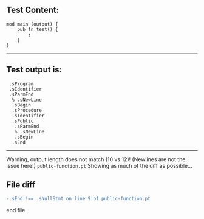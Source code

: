 
Test Content: 
-------------------------
```
mod main (output) {
    pub fn test() {
        ;
    }
}
```
------------------------
Test output is: 
-------------------------
```
 .sProgram
 .sIdentifier
 .sParmEnd
  % .sNewLine
  .sBegin
  .sProcedure
  .sIdentifier
  .sPublic
   .sParmEnd
   % .sNewLine
   .sBegin
  .sEnd

```
------------------------
Warning, output length does not match (10 vs 12)!  (Newlines are not the issue here!) `public-function.pt`
Showing as much of the diff as possible...

File diff
-------------------------
```diff
-.sEnd !== .sNullStmt on line 9 of public-function.pt

```
end file

